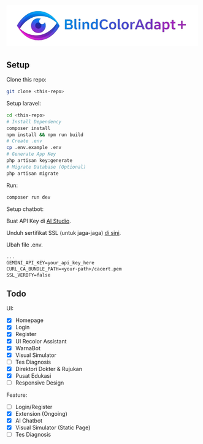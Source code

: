 # ![logo](./public/logo.png)

## Setup

Clone this repo:

```sh
git clone <this-repo>
```

Setup laravel:

```sh
cd <this-repo>
# Install Dependency
composer install
npm install && npm run build
# Create .env
cp .env.example .env
# Generate App Key
php artisan key:generate
# Migrate Database (Optional)
php artisan migrate
```

Run:

```sh
composer run dev
```

Setup chatbot:

Buat API Key di [AI Studio](https://aistudio.google.com/apikey).

Unduh sertifikat SSL (untuk jaga-jaga) [di sini](https://curl.se/ca/cacert.pem).

Ubah file .env.

```.env
...
GEMINI_API_KEY=your_api_key_here
CURL_CA_BUNDLE_PATH=<your-path>/cacert.pem
SSL_VERIFY=false
```

## Todo

UI: 
- [x] Homepage
- [x] Login
- [x] Register
- [x] UI Recolor Assistant
- [x] WarnaBot
- [x] Visual Simulator
- [ ] Tes Diagnosis
- [x] Direktori Dokter & Rujukan
- [x] Pusat Edukasi
- [ ] Responsive Design

Feature:
- [ ] Login/Register
- [x] Extension (Ongoing)
- [x] AI Chatbot
- [x] Visual Simulator (Static Page)
- [ ] Tes Diagnosis

